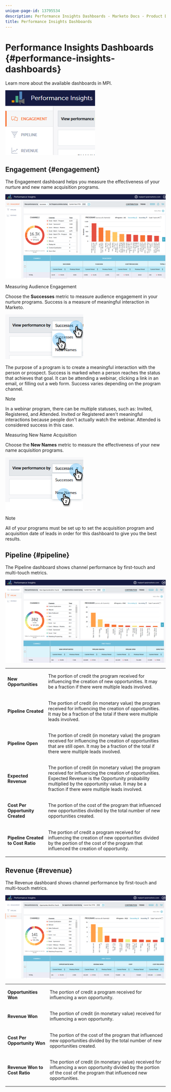 ```yaml
---
unique-page-id: 13795534
description: Performance Insights Dashboards - Marketo Docs - Product Documentation
title: Performance Insights Dashboards
---
```


# Performance Insights Dashboards {#performance-insights-dashboards}

Learn more about the available dashboards in MPI.

![](assets/1-4.png)

## Engagement {#engagement}

The Engagement dashboard helps you measure the effectiveness of your nurture and new name acquisition programs.

![](assets/two-3.png)

Measuring Audience Engagement

Choose the **Successes** metric to measure audience engagement in your nurture programs. Success is a measure of meaningful interaction in Marketo.

![](assets/3-4.png)

The purpose of a program is to create a meaningful interaction with the person or prospect. Success is marked when a person reaches the status that achieves that goal. It can be attending a webinar, clicking a link in an email, or filling out a web form. Success varies depending on the program channel.

>[!NOTE]
>
>In a webinar program, there can be multiple statuses, such as: Invited, Registered, and Attended. Invited or Registered aren't meaningful interactions because people don't actually watch the webinar. Attended is considered success in this case.

Measuring New Name Acquisition

Choose the **New Names** metric to measure the effectiveness of your new name acquisition programs.

![](assets/4-3.png)

>[!NOTE]
>
>All of your programs must be set up to set the acquisition program and acquisition date of leads in order for this dashboard to give you the best results.

## Pipeline {#pipeline}

The Pipeline dashboard shows channel performance by first-touch and multi-touch metrics.

![](assets/five-1.png)

<table> 
 <tbody> 
  <tr> 
   <td><p><strong>New Opportunities</strong></p></td> 
   <td><p>The portion of credit the program received for influencing the creation of new opportunities. It may be a fraction if there were multiple leads involved.</p></td> 
  </tr> 
  <tr> 
   <td><p><strong>Pipeline Created</strong></p></td> 
   <td><p>The portion of credit (in monetary value) the program received for influencing the creation of opportunities. It may be a fraction of the total if there were multiple leads involved.</p></td> 
  </tr> 
  <tr> 
   <td><p><strong>Pipeline Open</strong></p></td> 
   <td><p>The portion of credit (in monetary value) the program received for influencing the creation of opportunities that are still open. It may be a fraction of the total if there were multiple leads involved.</p></td> 
  </tr> 
  <tr> 
   <td><p><strong>Expected Revenue</strong></p></td> 
   <td><p>The portion of credit (in monetary value) the program received for influencing the creation of opportunities. Expected Revenue is the Opportunity probability multiplied by the opportunity value. It may be a fraction if there were multiple leads involved.</p></td> 
  </tr> 
  <tr> 
   <td><p><strong>Cost Per Opportunity Created</strong></p></td> 
   <td><p>The portion of the cost of the program that influenced new opportunities divided by the total number of new opportunities created.</p></td> 
  </tr> 
  <tr> 
   <td><p><strong>Pipeline Created to Cost Ratio</strong></p></td> 
   <td><p>The portion of credit a program received for influencing the creation of new opportunities divided by the portion of the cost of the program that influenced the creation of opportunity.</p></td> 
  </tr> 
 </tbody> 
</table>

## Revenue {#revenue}

The Revenue dashboard shows channel performance by first-touch and multi-touch metrics.

![](assets/six-1.png)

<table> 
 <tbody> 
  <tr> 
   <td><p><strong>Opportunities Won</strong></p></td> 
   <td><p>The portion of credit a program received for influencing a won opportunity.</p></td> 
  </tr> 
  <tr> 
   <td><p><strong>Revenue Won</strong></p></td> 
   <td><p>The portion of credit (in monetary value) received for influencing a won opportunity.</p></td> 
  </tr> 
  <tr> 
   <td><p><strong>Cost Per Opportunity Won</strong></p></td> 
   <td><p>The portion of the cost of the program that influenced new opportunities divided by the total number of new opportunities created.</p></td> 
  </tr> 
  <tr> 
   <td><p><strong>Revenue Won to Cost Ratio</strong></p></td> 
   <td><p>The portion of credit (in monetary value) received for influencing a won opportunity divided by the portion of the cost of the program that influenced new opportunities.</p></td> 
  </tr> 
 </tbody> 
</table>
